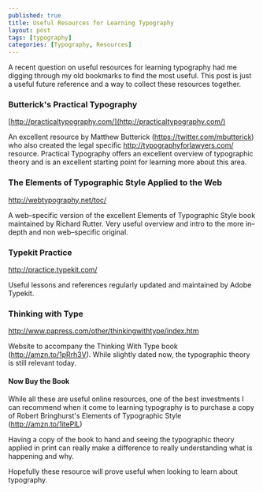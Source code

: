 ```yaml
---
published: true
title: Useful Resources for Learning Typography
layout: post
tags: [typography]
categories: [Typography, Resources]
---
```

A recent question on useful resources for learning typography had me digging through my old bookmarks to find the most useful. This post is just a useful future reference and a way to collect these resources together.

### Butterick's Practical Typography

[http://practicaltypography.com/](http://practicaltypography.com/)

An excellent resource by Matthew Butterick (https://twitter.com/mbutterick) who also created the legal specific http://typographyforlawyers.com/ resource. Practical Typography offers an excellent overview of typographic theory and is an excellent starting point for learning more about this area.

### The Elements of Typographic Style Applied to the Web

http://webtypography.net/toc/

A web–specific version of the excellent Elements of Typographic Style book maintained by Richard Rutter. Very useful overview and intro to the more in–depth and non web–specific original.

### Typekit Practice

http://practice.typekit.com/

Useful lessons and references regularly updated and maintained by Adobe Typekit.

### Thinking with Type

http://www.papress.com/other/thinkingwithtype/index.htm

Website to accompany the Thinking With Type book (http://amzn.to/1pRrh3V). While slightly dated now, the typographic theory is still relevant today.

#### Now Buy the Book

While all these are useful online resources, one of the best investments I can recommend when it come to learning typography is to purchase a copy of Robert Bringhurst's Elements of Typographic Style (http://amzn.to/1itePlL)

Having a copy of the book to hand and seeing the typographic theory applied in print can really make a difference to really understanding what is happening and why.

Hopefully these resource will prove useful when looking to learn about typography.